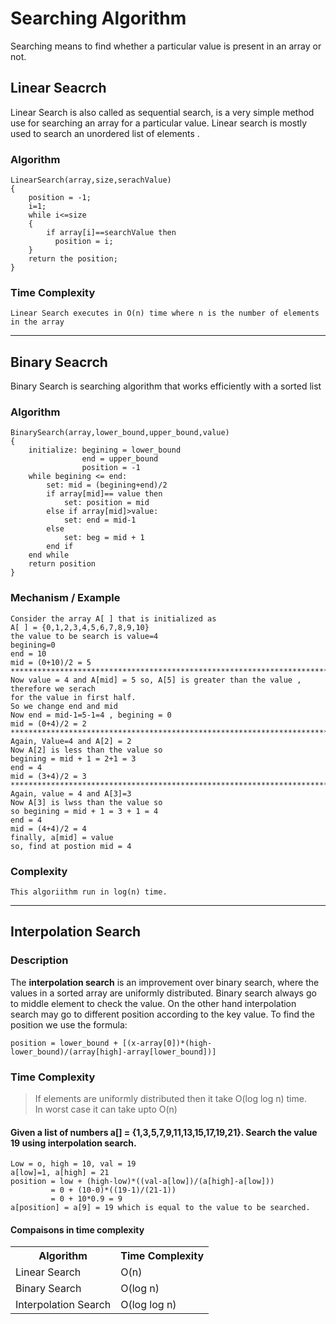 # Searching Algorithm

Searching means to find whether a particular value is present in an array or not.

## Linear Seacrch
Linear Search is also called as sequential search, is a very simple method use for searching an array for a particular value.
Linear search is mostly used to search an unordered list of elements .
### Algorithm
```
LinearSearch(array,size,serachValue)
{
    position = -1;
    i=1;
    while i<=size
    {
        if array[i]==searchValue then
          position = i;
    }
    return the position;
}

```
### Time Complexity
```
Linear Search executes in O(n) time where n is the number of elements in the array
```
----------
## Binary Seacrch
Binary Search is searching algorithm that works efficiently with a sorted list

### Algorithm
```
BinarySearch(array,lower_bound,upper_bound,value)
{
    initialize: begining = lower_bound
                end = upper_bound
                position = -1
    while begining <= end:
        set: mid = (begining+end)/2
        if array[mid]== value then
            set: position = mid
        else if array[mid]>value:
            set: end = mid-1
        else
            set: beg = mid + 1
        end if
    end while
    return position
}

```
### Mechanism / Example

```
Consider the array A[ ] that is initialized as 
A[ ] = {0,1,2,3,4,5,6,7,8,9,10}
the value to be search is value=4
begining=0
end = 10
mid = (0+10)/2 = 5
************************************************************************************
Now value = 4 and A[mid] = 5 so, A[5] is greater than the value , therefore we serach 
for the value in first half.
So we change end and mid
Now end = mid-1=5-1=4 , begining = 0 
mid = (0+4)/2 = 2
*************************************************************************************
Again, Value=4 and A[2] = 2
Now A[2] is less than the value so 
begining = mid + 1 = 2+1 = 3
end = 4
mid = (3+4)/2 = 3
************************************************************************************
Again, value = 4 and A[3]=3
Now A[3] is lwss than the value so
so begining = mid + 1 = 3 + 1 = 4
end = 4
mid = (4+4)/2 = 4
finally, a[mid] = value 
so, find at postion mid = 4

```
### Complexity
```
This algoriithm run in log(n) time.
```
----------
## Interpolation Search

### Description


The **interpolation search** is an improvement over binary search, where the values in a sorted array are uniformly distributed. Binary search always go to middle element to check the value. On the other hand interpolation search may go to different position according to the key value.
To find the position we use the formula:<br/>

    position = lower_bound + [(x-array[0])*(high-lower_bound)/(array[high]-array[lower_bound])]
    
### Time Complexity

> If elements are uniformly distributed then it take O(log log n) time.<br/>
> In worst case it can take upto O(n)<br/>
#### Given a list of numbers a[] = {1,3,5,7,9,11,13,15,17,19,21}. Search the value 19 using interpolation search.

    Low = o, high = 10, val = 19
    a[low]=1, a[high] = 21
    position = low + (high-low)*((val-a[low])/(a[high]-a[low]))
    		 = 0 + (10-0)*((19-1)/(21-1))
    		 = 0 + 10*0.9 = 9
    a[position] = a[9] = 19 which is equal to the value to be searched.
#### Compaisons in time complexity

<table>
  <tr>
    <th>Algorithm</th>
    <th>Time Complexity</th>
  </tr>
  <tr>
    <td>Linear Search</td>
    <td>O(n)</td>
  </tr>
  <tr>
    <td>Binary Search</td>
    <td>O(log n)</td>
  </tr>
  <tr>
    <td>Interpolation Search</td>
    <td>O(log log n)</td>
  </tr>
</table>
